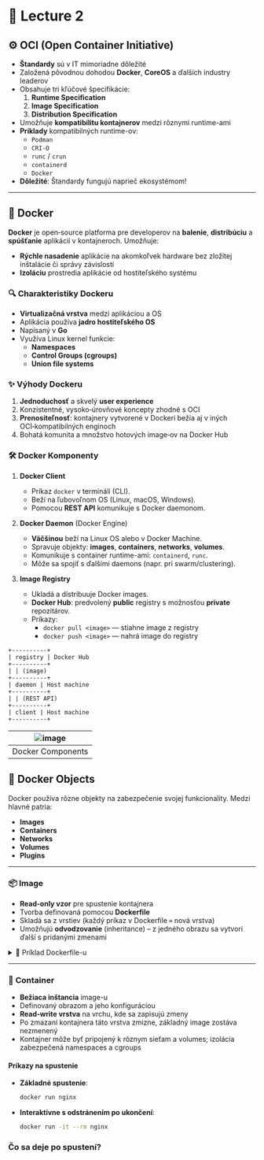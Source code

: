 # 📕 Lecture 2

## ⚙️ **OCI (Open Container Initiative)**
- **Štandardy** sú v IT mimoriadne dôležité  
- Založená pôvodnou dohodou **Docker**, **CoreOS** a ďalších industry leaderov  
- Obsahuje tri kľúčové špecifikácie:  
  1. **Runtime Specification**  
  2. **Image Specification**  
  3. **Distribution Specification**  
- Umožňuje **kompatibilitu kontajnerov** medzi rôznymi runtime-ami  
- **Príklady** kompatibilných runtime-ov:  
  - `Podman`  
  - `CRI-O`  
  - `runc` / `crun`  
  - `containerd`  
  - `Docker`  
- **Dôležité**: Štandardy fungujú naprieč ekosystémom!

---

## 🐳 **Docker**
**Docker** je open‑source platforma pre developerov na **balenie**, **distribúciu** a **spúšťanie** aplikácií v kontajneroch. Umožňuje:
- **Rýchle nasadenie** aplikácie na akomkoľvek hardware bez zložitej inštalácie či správy závislostí  
- **Izoláciu** prostredia aplikácie od hostiteľského systému  

### 🔍 Charakteristiky Dockeru
- **Virtualizačná vrstva** medzi aplikáciou a OS  
- Aplikácia používa **jadro hostiteľského OS**  
- Napísaný v **Go**  
- Využíva Linux kernel funkcie:
  - **Namespaces**  
  - **Control Groups (cgroups)**  
  - **Union file systems**  

### ✨ Výhody Dockeru
1. **Jednoduchosť** a skvelý **user experience**  
2. Konzistentné, vysoko‑úrovňové koncepty zhodné s OCI  
3. **Prenositeľnosť**: kontajnery vytvorené v Dockeri bežia aj v iných OCI‑kompatibilných enginoch  
4. Bohatá komunita a množstvo hotových image‑ov na Docker Hub

### 🛠 **Docker Komponenty**
1. **Docker Client**  
   - Príkaz `docker` v termináli (CLI).  
   - Beží na ľubovoľnom OS (Linux, macOS, Windows).  
   - Pomocou **REST API** komunikuje s Docker daemonom.

2. **Docker Daemon** (Docker Engine)  
   - **Väčšinou** beží na Linux OS alebo v Docker Machine.  
   - Spravuje objekty: **images**, **containers**, **networks**, **volumes**.  
   - Komunikuje s container runtime-ami: `containerd`, `runc`.  
   - Môže sa spojiť s ďalšími daemons (napr. pri swarm/clustering).

3. **Image Registry**  
   - Ukladá a distribuuje Docker images.  
   - **Docker Hub**: predvolený **public** registry s možnosťou **private** repozitárov.  
   - Príkazy:
     - `docker pull <image>` — stiahne image z registry  
     - `docker push <image>` — nahrá image do registry  

```
+----------+
| registry | Docker Hub
+----------+
| | (image)   
+----------+
| daemon | Host machine
+----------+
| | (REST API) 
+----------+
| client | Host machine
+----------+
```

| ![image](https://github.com/user-attachments/assets/95060ddf-fc07-4253-b1e2-649db91f3ff8) | 
|:------------------------------------------:|
| Docker Components                      | 


## 🧱 Docker Objects

Docker používa rôzne objekty na zabezpečenie svojej funkcionality. Medzi hlavné patria:

- **Images**  
- **Containers**  
- **Networks**  
- **Volumes**  
- **Plugins**  

---

### 📦 **Image**  
- **Read‑only vzor** pre spustenie kontajnera  
- Tvorba definovaná pomocou **Dockerfile**  
- Skladá sa z vrstiev (každý príkaz v Dockerfile = nová vrstva)  
- Umožňujú **odvodzovanie** (inheritance) – z jedného obrazu sa vytvorí ďalší s pridanými zmenami  

<details>
<summary>📝 Príklad Dockerfile-u</summary>

```dockerfile
# 1. Základné prostredie – Python 3.11 slim
FROM python:3.11-slim AS base

# 2. Pridáme curl pre healthcheck
RUN apt-get update && \
    apt-get install -y --no-install-recommends curl && \
    rm -rf /var/lib/apt/lists/*

# 3. Nastavíme pracovný adresár
WORKDIR /usr/local/app

# 4. Inštalujeme závislosti
COPY requirements.txt ./
RUN pip install --no-cache-dir -r requirements.txt

# 5. Vývojová fáza (watchdog, debug)
FROM base AS dev
RUN pip install watchdog
ENV FLASK_ENV=development
CMD ["python", "app.py"]

# 6. Produkčná fáza
FROM base AS final
COPY . .
EXPOSE 80
CMD ["gunicorn", "app:app", "-b", "0.0.0.0:80", \
     "--log-file", "-", "--access-logfile", "-", \
     "--workers", "4", "--keep-alive", "0"]
```

</details>

---

### 🏃 **Container**  
- **Bežiaca inštancia** image-u  
- Definovaný obrazom a jeho konfiguráciou  
- **Read‑write vrstva** na vrchu, kde sa zapisujú zmeny  
- Po zmazaní kontajnera táto vrstva zmizne, základný image zostáva nezmenený  
- Kontajner môže byť pripojený k rôznym sieťam a volumes; izolácia zabezpečená namespaces a cgroups  

#### Príkazy na spustenie  
- **Základné spustenie**:  
  ```bash
  docker run nginx
  ```  
- **Interaktívne s odstránením po ukončení**:  
  ```bash
  docker run -it --rm nginx
  ```  

### Čo sa deje po spustení?
